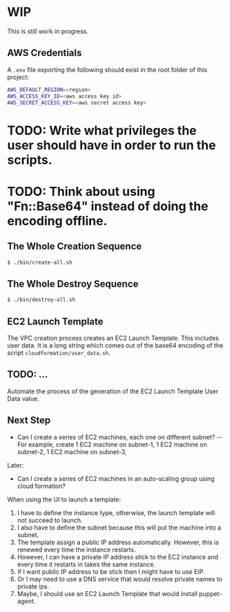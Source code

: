 # WIP

This is still work in progress.

## AWS Credentials

A `.env` file exporting the following should exist in the root folder of this project:

```bash
AWS_DEFAULT_REGION=<region>
AWS_ACCESS_KEY_ID=<aws access key id>
AWS_SECRET_ACCESS_KEY=<aws secret access key>
```

# TODO: Write what privileges the user should have in order to run the scripts.
# TODO: Think about using "Fn::Base64" instead of doing the encoding offline. 

## The Whole Creation Sequence

``` bash
$ ./bin/create-all.sh
```

## The Whole Destroy Sequence

```bash
$ ./bin/destroy-all.sh
```

## EC2 Launch Template

The VPC creation process creates an EC2 Launch Template. This includes user data. It is a long string which comes out
of the base64 encoding of the script `cloudformation/user_data.sh`.

## TODO: ...

Automate the process of the generation of the EC2 Launch Template User Data value.

## Next Step

- Can I create a series of EC2 machines, each one on different subnet? 
-- For example, create 1 EC2 machine on subnet-1,
                       1 EC2 machine on subnet-2,
                       1 EC2 machine on subnet-3,

Later:
- Can I create a series of EC2 machines in an auto-scaling group using cloud formation?

When using the UI to launch a template:

1. I have to define the instance type, otherwise, the launch template will not succeed to launch.
2. I also have to define the subnet because this will put the machine into a subnet.
3. The template assign a public IP address automatically. However, this is renewed every time the instance restarts.
4. However, I can have a private IP address stick to the EC2 instance and every time it restarts in takes the same
instance.
5. If I want public IP address to be stick then I might have to use EIP.
6. Or I may need to use a DNS service that would resolve private names to private ips.
7. Maybe, I should use an EC2 Launch Template that would install puppet-agent.



